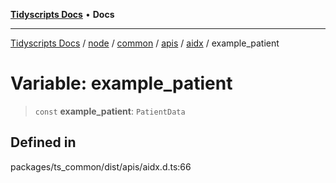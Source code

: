 [**Tidyscripts Docs**](../../../../../../../../../README.md) • **Docs**

***

[Tidyscripts Docs](../../../../../../../../../globals.md) / [node](../../../../../../../README.md) / [common](../../../../../README.md) / [apis](../../../README.md) / [aidx](../README.md) / example\_patient

# Variable: example\_patient

> `const` **example\_patient**: `PatientData`

## Defined in

packages/ts\_common/dist/apis/aidx.d.ts:66
